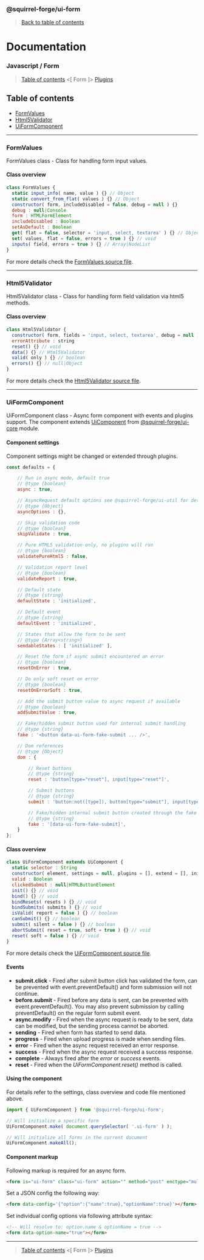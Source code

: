 ### @squirrel-forge/ui-form
> [Back to table of contents](../README.md#table-of-contents)

# Documentation
### Javascript / Form
> [Table of contents](../README.md#table-of-contents) <[ Form ]> [Plugins](Plugins.md)

## Table of contents
 - [FormValues](#formvalues)
 - [Html5Validator](#html5validator)
 - [UiFormComponent](#uiformcomponent)

---

### FormValues
FormValues class - Class for handling form input values.

#### Class overview
```javascript
class FormValues {
  static input_info( name, value ) {} // Object
  static convert_from_flat( values ) {} // Object
  constructor( form, includeDisabled = false, debug = null ) {}
  debug : null|Console
  form : HTMLFormElement
  includeDisabled : Boolean
  setAsDefault : Boolean
  get( flat = false, selector = 'input, select, textarea' ) {} // Object
  set( values, flat = false, errors = true ) {} // void
  inputs( field, errors = true ) {} // Array|NodeList
}
```
For more details check the [FormValues source file](../src/es6/Form/FormValues.js).

---

### Html5Validator
Html5Validator class - Class for handling form field validation via html5 methods.

#### Class overview
```javascript
class Html5Validator {
  constructor( form, fields = 'input, select, textarea', debug = null ) {}
  errorAttribute : string
  reset() {} // void
  data() {} // Html5Validator
  valid( only ) {} // boolean
  errors() {} // null|Object
}
```
For more details check the [Html5Validator source file](../src/es6/Form/Html5Validator.js).

---

### UiFormComponent
UiFormComponent class - Async form component with events and plugins support.
The component extends [UiComponent](https://github.com/squirrel-forge/ui-core/blob/main/docs/Abstracts.md#uicomponent) from [@squirrel-forge/ui-core](https://github.com/squirrel-forge/ui-core) module.

#### Component settings
Component settings might be changed or extended through plugins.
```javascript
const defaults = {

    // Run in async mode, default true
    // @type {boolean}
    async : true,

    // AsyncRequest default options see @squirrel-forge/ui-util for details
    // @type {Object}
    asyncOptions : {},

    // Skip validation code
    // @type {boolean}
    skipValidate : true,

    // Pure HTML5 validation only, no plugins will run
    // @type {boolean}
    validatePureHtml5 : false,

    // Validation report level
    // @type {boolean}
    validateReport : true,

    // Default state
    // @type {string}
    defaultState : 'initialized',

    // Default event
    // @type {string}
    defaultEvent : 'initialized',

    // States that allow the form to be sent
    // @type {Array<string>}
    sendableStates : [ 'initialized' ],

    // Reset the form if async submit encountered an error
    // @type {boolean}
    resetOnError : true,

    // Do only soft reset on error
    // @type {boolean}
    resetOnErrorSoft : true,

    // Add the submit button value to async request if available
    // @type {boolean}
    addSubmitValue : true,

    // Fake/hidden submit button used for internal submit handling
    // @type {string}
    fake : '<button data-ui-form-fake-submit ... />',

    // Dom references
    // @type {Object}
    dom : {

        // Reset buttons
        // @type {string}
        reset : 'button[type="reset"], input[type="reset"]',

        // Submit buttons
        // @type {string}
        submit : 'button:not([type]), button[type="submit"], input[type="submit"]',

        // Fake/hidden internal submit button created through the fake option
        // @type {string}
        fake : '[data-ui-form-fake-submit]',
    }
};
```

#### Class overview
```javascript
class UiFormComponent extends UiComponent {
  static selector : String
  constructor( element, settings = null, plugins = [], extend = [], init = true, debug = null ) {}
  valid : Boolean
  clickedSubmit : null|HTMLButtonElement
  init() {} // void
  bind() {} // void
  bindResets( resets ) {} // void
  bindSubmits( submits ) {} // void
  isValid( report = false ) {} // boolean
  canSubmit() {} // boolean
  submit( silent = false ) {} // boolean
  abortSubmit( reset = true, soft = true ) {} // void
  reset( soft = false ) {} // void
}
```
For more details check the [UiFormComponent source file](../src/es6/Form/UiFormComponent.js).

#### Events
 - **submit.click** - Fired after submit button click has validated the form, can be prevented with event.preventDefault() and form submission will not continue. 
 - **before.submit** - Fired before any data is sent, can be prevented with event.preventDefault(). You may also prevent submission by calling preventDefault() on the regular form submit event.
 - **async.modify** - Fired when the async request is ready to be sent, data can be modified, but the sending process cannot be aborted.
 - **sending** - Fired when form has started to send data.
 - **progress** - Fired when upload progress is made when sending files.
 - **error** - Fired when the async request received an error response.
 - **success** - Fired when the async request received a success response.
 - **complete** - Always fired after the *error* or *success* events.
 - **reset** - Fired when the *UiFormComponent.reset()* method is called.

#### Using the component
For details refer to the settings, class overview and code file mentioned above.
```javascript
import { UiFormComponent } from '@squirrel-forge/ui-form';

// Will initialize a specific form
UiFormComponent.make( document.querySelector( '.ui-form' ) );

// Will initialize all forms in the current document
UiFormComponent.makeAll();
```

#### Component markup
Following markup is required for an async form.
```html
<form is="ui-form" class="ui-form" action="" method="post" enctype="multipart/form-data"></form>
```
Set a JSON config the following way:
```html
<form data-config='{"option":{"name":true},"optionName":true}'></form>
```
Set individual config options via following attribute syntax:
```html
<!-- Will resolve to: option.name & optionName = true -->
<form data-option-name="true"></form>
```

---

> [Table of contents](../README.md#table-of-contents) <[ Form ]> [Plugins](Plugins.md)
